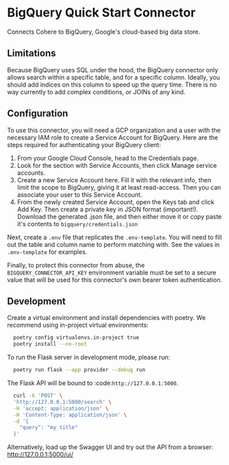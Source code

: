 # BigQuery Quick Start Connector

Connects Cohere to BigQuery, Google's cloud-based big data store.

## Limitations

Because BigQuery uses SQL under the hood, the BigQuery connector only allows search within a specific table, and for a specific column. Ideally, you should add indices on this column to speed up the query time. There is no way currently to add complex conditions, or JOINs of any kind.

## Configuration

To use this connector, you will need a GCP organization and a user with the necessary IAM role to
create a Service Account for BigQuery. Here are the steps required for authenticating your BigQuery client:

1. From your Google Cloud Console, head to the Credentials page.
2. Look for the section with Service Accounts, then click Manage service accounts.
3. Create a new Service Account here. Fill it with the relevant info, then limit the scope to BigQuery, giving it at least read-access. Then you can associate your user to this Service Account.
4. From the newly created Service Account, open the Keys tab and click Add Key. Then create a private key in JSON format (important!). Download the generated .json file, and then either move it or copy paste it's contents to `bigquery/credentials.json`

Next, create a `.env` file that replicates the `.env-template`. You will need to fill out the table and column name to perform matching with. See the values in `.env-template` for examples.

Finally, to protect this connector from abuse, the `BIGQUERY_CONNECTOR_API_KEY` environment variable must be set to a secure value that will be used for this connector's own bearer token authentication.

## Development

Create a virtual environment and install dependencies with poetry. We recommend using in-project virtual environments:

```bash
  poetry config virtualenvs.in-project true
  poetry install --no-root
```

To run the Flask server in development mode, please run:

```bash
  poetry run flask --app provider --debug run
```

The Flask API will be bound to :code:`http://127.0.0.1:5000`.

```bash
  curl -X 'POST' \
  'http://127.0.0.1:5000/search' \
  -H 'accept: application/json' \
  -H 'Content-Type: application/json' \
  -d '{
    "query": "my title"
  }'
```

Alternatively, load up the Swagger UI and try out the API from a browser: http://127.0.0.1:5000/ui/
